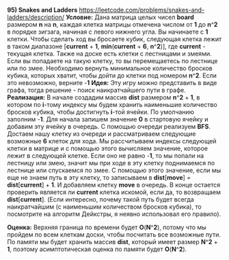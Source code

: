 **95) Snakes and Ladders**
https://leetcode.com/problems/snakes-and-ladders/description/
**Условие:**
Дана матрица целых чисел **board** размером **n** на **n**, каждая клетка матрицы отмечена числом от **1** до **n**^**2** в порядке зигзага, начиная с левого нижнего угла.
Вы начинаете с **1** клетки. Чтобы сделать ход вы бросаете кубик, следующая клетка лежит в таком диапазоне [**current** + **1**, **min**(**current** + **6**, **n**^**2**)], где **current** - текущая клетка.
Также на доске есть клетки с лестницами и змеями. Если вы попадаете на такую клетку, то вы перемещаетесь по лестнице или по змее.
Необходимо вернуть минимальное количество бросков кубика, которых хватит, чтобы дойти до клетки под номером **n**^**2**. Если это невозможно, верните -**1**
**Идея:**
Эту игру можно представить в виде графа, тогда решение - поиск наикратчайшего пути в графе.
**Реализация:**
    В начале создадим массив **dist** размером **n**^**2** + **1**, в котором по **i**-тому индексу мы будем хранить наименьшие количество бросков кубика, чтобы достигнуть **i**-той ячейки. По умолчанию заполним -**1**.
    Для начала запишем значение **0** в стартовую ячейку и добавим эту ячейку в очередь.
    С помощью очереди реализуем **BFS**. Достаем нашу клетку из очереди и рассматриваем следующие возможные **6** клеток для хода. Мы рассчитываем индексы следующей клетки в матрице и с помощью этого вычисляем значение, которое лежит в следующей клетке. Если оно не равно -**1**, то мы попали на лестницу или змею, значит мы при ходе в эту клетку поднимаемся по лестнице или спускаемся по змее. С помощью этого значение, если мы еще не знаем путь в эту клетку, то записываем в **dist**[**move**] = **dist**[**current**] + **1**. И добавляем клетку **move** в очередь.
    В конце остается проверить является ли **current** клетка искомой, если да, то возвращаем **dist**[**current**].
    (Если интересно, почему такой путь будет всегда наикратчайшим (с наименьшим количеством бросков кубика), то посмотрите на алгоритм Дейкстры, я неявно использовал его правило).

**Оценка:**
    Верхняя граница по времени будет **O**(**N**^**2**), потому что мы пройдем по всем клеткам доски, чтобы посчитать все возможные пути. По памяти мы будет хранить массив **dist**, который имеет размер **N**^**2** + **1**, поэтому асимптотическая оценка по памяти будет **O**(**N**^**2**).
